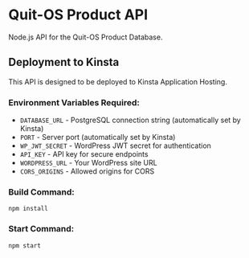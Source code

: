# Quit-OS Product API

Node.js API for the Quit-OS Product Database.

## Deployment to Kinsta

This API is designed to be deployed to Kinsta Application Hosting.

### Environment Variables Required:

- `DATABASE_URL` - PostgreSQL connection string (automatically set by Kinsta)
- `PORT` - Server port (automatically set by Kinsta)
- `WP_JWT_SECRET` - WordPress JWT secret for authentication
- `API_KEY` - API key for secure endpoints
- `WORDPRESS_URL` - Your WordPress site URL
- `CORS_ORIGINS` - Allowed origins for CORS

### Build Command:
```
npm install
```

### Start Command:
```
npm start
```
